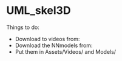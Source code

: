 # UML_skel3D

Things to do:
- Download to videos from: 
- Download the NNmodels from:
- Put them in Assets/Videos/ and Models/

